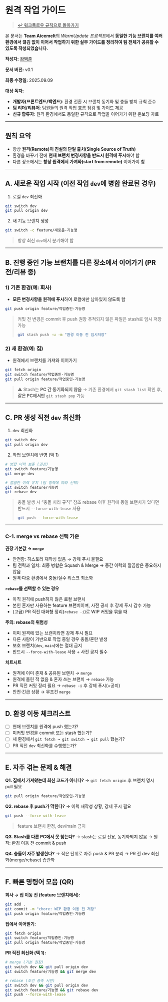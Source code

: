 # 원격 작업 가이드

> [↩ 워크플로우 규칙으로 돌아가기](./git-workflow.md)

본 문서는 **Team Aicemelt**의 *WarmUpdate 프로젝트*에서 **동일한 기능 브랜치를 여러 환경에서 끊김 없이 이어서 작업하기 위한 실무 가이드를 정리하여 팀 전체가 공유할 수 있도록 작성되었습니다.**

**작성자:** [왕택준](https://github.com/TJK98)

**문서 버전:** v0.1

**최종 수정일:** 2025.09.09

**대상 독자:**

* **개발자(프론트엔드/백엔드)**: 환경 전환 시 브랜치 동기화 및 충돌 방지 규칙 준수
* **팀 리더/리뷰어**: 팀원들의 원격 작업 흐름 점검 및 가이드 제공
* **신규 합류자**: 원격 환경에서도 동일한 규칙으로 작업을 이어가기 위한 온보딩 자료

---

## 원칙 요약

* 항상 **원격(Remote)이 진실의 단일 출처(Single Source of Truth)**
* 환경을 바꾸기 전에 **현재 브랜치 변경사항을 반드시 원격에 푸시**해야 함
* 다른 장소에서는 **항상 원격에서 가져와(start from remote)** 이어가야 함

---

## A. 새로운 작업 시작 (이전 작업 `dev`에 병합 완료된 경우)

1. 로컬 `dev` 최신화

```bash
git switch dev
git pull origin dev
```

2. 새 기능 브랜치 생성

```bash
git switch -c feature/새로운-기능명
```

> 항상 최신 `dev`에서 분기해야 함

---

## B. 진행 중인 기능 브랜치를 다른 장소에서 이어가기 (PR 전/리뷰 중)

### 1) 기존 환경(예: 회사)

* **모든 변경사항을 원격에 푸시**하여 로컬에만 남아있지 않도록 함

```bash
git push origin feature/작업중인-기능명
```

> 커밋 전 변경은 commit 후 push 권장
> 추적되지 않은 파일은 stash로 임시 저장 가능
>
> ```bash
> git stash push -u -m "환경 이동 전 임시저장"
> ```

### 2) 새 환경(예: 집)

* 원격에서 브랜치를 가져와 이어가기

```bash
git fetch origin
git switch feature/작업중인-기능명
git pull origin feature/작업중인-기능명
```

> ⚠️ Stash는 **PC 간 동기화되지 않음**
> → 기존 환경에서 `git stash list` 확인 후, **같은 PC에서만** `git stash pop` 가능

---

## C. PR 생성 직전 `dev` 최신화

1. `dev` 최신화

```bash
git switch dev
git pull origin dev
```

2. 작업 브랜치에 반영 (택 1)

```bash
# 병합 이력 보존 (권장)
git switch feature/기능명
git merge dev

# 깔끔한 이력 유지 (팀 정책에 따라 선택)
git switch feature/기능명
git rebase dev
```

> 충돌 발생 시 “충돌 처리 규칙” 참조
> rebase 이후 원격에 동일 브랜치가 있다면 반드시 `--force-with-lease` 사용
>
> ```bash
> git push --force-with-lease
> ```

---

### C-1. merge vs rebase 선택 기준

**권장 기본값 → `merge`**

* 안전함: 히스토리 재작성 없음 → 강제 푸시 불필요
* 팀 전략과 일치: 최종 병합은 Squash & Merge → 중간 이력의 깔끔함은 중요하지 않음
* 원격·다중 환경에서 충돌/실수 리스크 최소화

**`rebase`를 선택할 수 있는 경우**

* 아직 원격에 push하지 않은 로컬 브랜치
* 본인 혼자만 사용하는 feature 브랜치이며, 사전 공지 후 강제 푸시 감수 가능
* (고급) PR 직전 대화형 정리(`rebase -i`)로 WIP 커밋을 묶을 때

**주의: rebase의 위험성**

* 이미 원격에 있는 브랜치라면 강제 푸시 필요
* 다른 사람이 기반으로 작업 중일 경우 충돌/혼란 발생
* 보호 브랜치(`dev`, `main`)에는 절대 금지
* 반드시 `--force-with-lease` 사용 + 사전 공지 필수

**치트시트**

* 원격에 이미 존재 & 공유된 브랜치 → `merge`
* 원격에 올린 적 없음 & 혼자 쓰는 브랜치 → `rebase` 가능
* PR 직전 커밋 정리 필요 → `rebase -i` 후 강제 푸시(+공지)
* 안전·긴급 상황 → 무조건 `merge`

---

## D. 환경 이동 체크리스트

* [ ] 현재 브랜치를 원격에 push 했는가?
* [ ] 미커밋 변경을 commit 또는 stash 했는가?
* [ ] 새 환경에서 `git fetch → git switch → git pull` 했는가?
* [ ] PR 직전 `dev` 최신화를 수행했는가?

---

## E. 자주 겪는 문제 & 해결

**Q1. 집에서 가져왔는데 최신 코드가 아니다?**
→ `git fetch origin` 후 브랜치 명시 pull 필요

```bash
git pull origin feature/작업중인-기능명
```

**Q2. rebase 후 push가 막힌다?**
→ 이력 재작성 상황, 강제 푸시 필요

```bash
git push --force-with-lease
```

> feature 브랜치 한정, dev/main 금지

**Q3. Stash를 다른 PC에서 못 찾는다?**
→ stash는 로컬 전용, 동기화되지 않음
→ 원칙: 환경 이동 전 commit & push

**Q4. 충돌이 자주 발생한다?**
→ 작은 단위로 자주 push & PR 분리
→ PR 전 dev 최신화(merge/rebase) 습관화

---

## F. 빠른 명령어 모음 (QR)

**회사 → 집 이동 전 (feature 브랜치에서):**

```bash
git add .
git commit -m "chore: WIP 환경 이동 전 저장"
git push origin feature/작업중인-기능명
```

**집에서 이어받기:**

```bash
git fetch origin
git switch feature/작업중인-기능명
git pull origin feature/작업중인-기능명
```

**PR 직전 최신화 (택 1):**

```bash
# merge (기본 권장)
git switch dev && git pull origin dev
git switch feature/기능명 && git merge dev

# rebase (조건 충족 시만)
git switch dev && git pull origin dev
git switch feature/기능명 && git rebase dev
git push --force-with-lease
```
